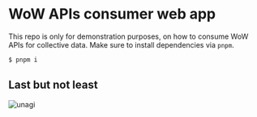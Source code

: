 # WoW APIs consumer web app

This repo is only for demonstration purposes, on how to consume WoW APIs for collective data.
Make sure to install dependencies via `pnpm`.

```bash
$ pnpm i
```

## Last but not least

![unagi](https://media4.giphy.com/media/JOe7JxOiMg61ogl6fH/giphy.gif)
